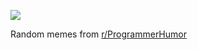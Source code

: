 ![](https://preview.redd.it/wzvju296sk6e1.png?width=320&crop=smart&auto=webp&s=00bd5fd782f42330c95fa9951b8ab96a9a127cd2)

 Random memes from [r/ProgrammerHumor](https://www.reddit.com/r/ProgrammerHumor/)
